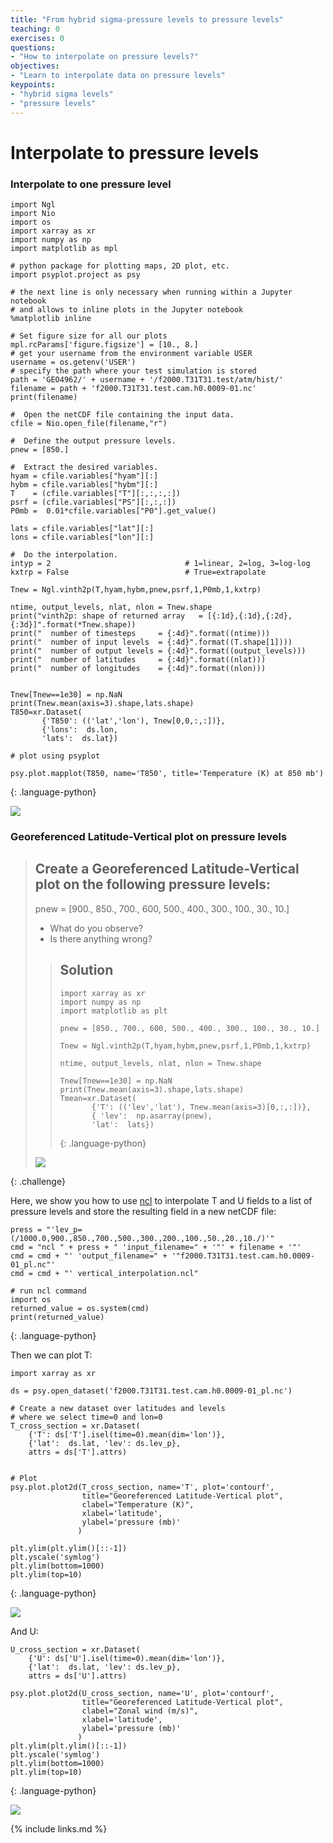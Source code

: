 ```yaml
---
title: "From hybrid sigma-pressure levels to pressure levels"
teaching: 0
exercises: 0
questions:
- "How to interpolate on pressure levels?"
objectives:
- "Learn to interpolate data on pressure levels"
keypoints:
- "hybrid sigma levels"
- "pressure levels"
---
```


# Interpolate to pressure levels

### Interpolate to one pressure level

~~~
import Ngl
import Nio
import os
import xarray as xr
import numpy as np
import matplotlib as mpl

# python package for plotting maps, 2D plot, etc.
import psyplot.project as psy

# the next line is only necessary when running within a Jupyter notebook
# and allows to inline plots in the Jupyter notebook
%matplotlib inline

# Set figure size for all our plots
mpl.rcParams['figure.figsize'] = [10., 8.]
# get your username from the environment variable USER
username = os.getenv('USER')
# specify the path where your test simulation is stored
path = 'GEO4962/' + username + '/f2000.T31T31.test/atm/hist/'
filename = path + 'f2000.T31T31.test.cam.h0.0009-01.nc'
print(filename)

#  Open the netCDF file containing the input data.
cfile = Nio.open_file(filename,"r")

#  Define the output pressure levels.
pnew = [850.]

#  Extract the desired variables.
hyam = cfile.variables["hyam"][:]
hybm = cfile.variables["hybm"][:]
T    = (cfile.variables["T"][:,:,:,:])
psrf = (cfile.variables["PS"][:,:,:])
P0mb =  0.01*cfile.variables["P0"].get_value()

lats = cfile.variables["lat"][:]
lons = cfile.variables["lon"][:]

#  Do the interpolation.
intyp = 2                              # 1=linear, 2=log, 3=log-log
kxtrp = False                          # True=extrapolate
  
Tnew = Ngl.vinth2p(T,hyam,hybm,pnew,psrf,1,P0mb,1,kxtrp)

ntime, output_levels, nlat, nlon = Tnew.shape
print("vinth2p: shape of returned array   = [{:1d},{:1d},{:2d},{:3d}]".format(*Tnew.shape))
print("  number of timesteps     = {:4d}".format((ntime)))
print("  number of input levels  = {:4d}".format((T.shape[1])))
print("  number of output levels = {:4d}".format((output_levels)))
print("  number of latitudes     = {:4d}".format((nlat)))
print("  number of longitudes    = {:4d}".format((nlon)))


Tnew[Tnew==1e30] = np.NaN
print(Tnew.mean(axis=3).shape,lats.shape)
T850=xr.Dataset(
       {'T850': (('lat','lon'), Tnew[0,0,:,:])},
       {'lons':  ds.lon,
       'lats':  ds.lat})

# plot using psyplot

psy.plot.mapplot(T850, name='T850', title='Temperature (K) at 850 mb')
~~~
{: .language-python}

<img src="../fig/T_F2000_CAM5_T31T31_test-0009-01_850mb.png">

### Georeferenced Latitude-Vertical plot on pressure levels

> ## Create a Georeferenced Latitude-Vertical plot on the following pressure levels:
> pnew = [900., 850., 700., 600, 500., 400., 300., 100., 30., 10.]
> 
> - What do you observe? 
> - Is there anything wrong?
>
> > ## Solution
> > ~~~
> > import xarray as xr
> > import numpy as np
> > import matplotlib as plt
> > 
> > pnew = [850., 700., 600, 500., 400., 300., 100., 30., 10.]
> > 
> > Tnew = Ngl.vinth2p(T,hyam,hybm,pnew,psrf,1,P0mb,1,kxtrp)
> > 
> > ntime, output_levels, nlat, nlon = Tnew.shape
> > 
> > Tnew[Tnew==1e30] = np.NaN
> > print(Tnew.mean(axis=3).shape,lats.shape)
> > Tmean=xr.Dataset(
> >        {'T': (('lev','lat'), Tnew.mean(axis=3)[0,:,:])},
> >        { 'lev':  np.asarray(pnew),
> >        'lat':  lats})
> > ~~~
> > {: .language-python}
>
> <img src="../fig/T_F2000_CAM5_T31T31_test-0009-01_vertint.png"> 
>
{: .challenge}

Here, we show you how to use [ncl](https://www.ncl.ucar.edu/Document/Tools/) to interpolate T and U fields to 
a list of pressure levels and store the resulting field in a new netCDF file:


~~~
press = "'lev_p=(/1000.0,900.,850.,700.,500.,300.,200.,100.,50.,20.,10./)'"
cmd = "ncl " + press + " 'input_filename=" + '"' + filename + '"' 
cmd = cmd + "' 'output_filename=" + '"f2000.T31T31.test.cam.h0.0009-01_pl.nc"' 
cmd = cmd + "' vertical_interpolation.ncl"

# run ncl command
import os
returned_value = os.system(cmd)
print(returned_value)
~~~
{: .language-python}

Then we can plot T:

~~~
import xarray as xr

ds = psy.open_dataset('f2000.T31T31.test.cam.h0.0009-01_pl.nc')

# Create a new dataset over latitudes and levels
# where we select time=0 and lon=0
T_cross_section = xr.Dataset(
    {'T': ds['T'].isel(time=0).mean(dim='lon')},
    {'lat':  ds.lat, 'lev': ds.lev_p}, 
    attrs = ds['T'].attrs)


# Plot
psy.plot.plot2d(T_cross_section, name='T', plot='contourf', 
                title="Georeferenced Latitude-Vertical plot", 
                clabel="Temperature (K)",
                xlabel='latitude',
                ylabel='pressure (mb)'
               )

plt.ylim(plt.ylim()[::-1])
plt.yscale('symlog')
plt.ylim(bottom=1000)
plt.ylim(top=10)
~~~
{: .language-python}

<img src="../fig/T_F2000_CAM5_T31T31_test-0009-01_pressure.png"> 

And U:

~~~
U_cross_section = xr.Dataset(
    {'U': ds['U'].isel(time=0).mean(dim='lon')},
    {'lat':  ds.lat, 'lev': ds.lev_p}, 
    attrs = ds['U'].attrs)

psy.plot.plot2d(U_cross_section, name='U', plot='contourf', 
                title="Georeferenced Latitude-Vertical plot", 
                clabel="Zonal wind (m/s)",
                xlabel='latitude',
                ylabel='pressure (mb)'
               )
plt.ylim(plt.ylim()[::-1])
plt.yscale('symlog')
plt.ylim(bottom=1000)
plt.ylim(top=10)
~~~
{: .language-python}

<img src="../fig/U_F2000_CAM5_T31T31_test-0009-01_pressure.png"> 


{% include links.md %}

